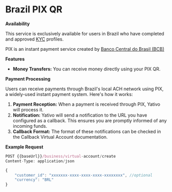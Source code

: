 # Brazil PIX QR

**Availability**

This service is exclusively available for users in Brazil who have completed and approved [KYC](../../../compliance/verification/) profiles.

PIX is an instant payment service created by [Banco Central do Brasil (BCB)](https://www.bcb.gov.br/en/financialstability/pix_en)

**Features**

* **Money Transfers:** You can  receive money directly using your PIX QR.

**Payment Processing**

Users can receive payments through Brazil's local ACH network using PIX, a widely-used instant payment system. Here's how it works:

1. **Payment Reception:** When a payment is received through PIX, Yativo will process it.
2. **Notification:** Yativo will send a notification to the URL you have configured as a callback. This ensures you are promptly informed of any incoming funds.
3. **Callback Format:** The format of these notifications can be checked in the Callback Virtual Account documentation.

**Example Request**

```javascript
POST {{baseUrl}}/business/virtual-account/create
Content-Type: application/json

{
    "customer_id": "xxxxxxx-xxxx-xxxx-xxxx-xxxxxxxx", //optional
    "currency": "BRL"
}
```
